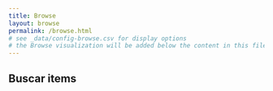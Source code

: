 ```yaml
---
title: Browse
layout: browse
permalink: /browse.html
# see _data/config-browse.csv for display options
# the Browse visualization will be added below the content in this file
---
```


## Buscar items
